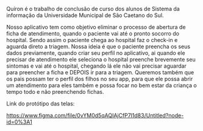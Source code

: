 Quíron é o trabalho de conclusão de curso dos alunos de Sistema da informação da Universidade Municipal de São Caetano do Sul.


Nosso aplicativo tem como objetivo eliminar o processo de abertura de ficha de atendimento, quando o paciente vai até o pronto socorro do hospital.
Sendo assim o paciente chega ao hospital faz o check-in e aguarda direto a triagem.
Nossa ideia é que o paciente preencha os seus dados previamente, quando criar seu perfil no aplicativo, ai quando ele precisar de atendimento ele seleciona o hospital preenche brevemente seu sintomas e vai até o hospital, chegando lá ele não vai precisar aguardar para preencher a ficha e DEPOIS ir para a triagem.
Queremos também que os pais possam ter o perfil dos filhos no seu app, para que ele possa abrir um atendimento para eles também e possa focar no bem estar da criança o tempo todo e não preenchendo fichas.



Link do protótipo das telas:

https://www.figma.com/file/0vYM0d5qAQIAjCfP7l1d83/Untitled?node-id=0%3A1
